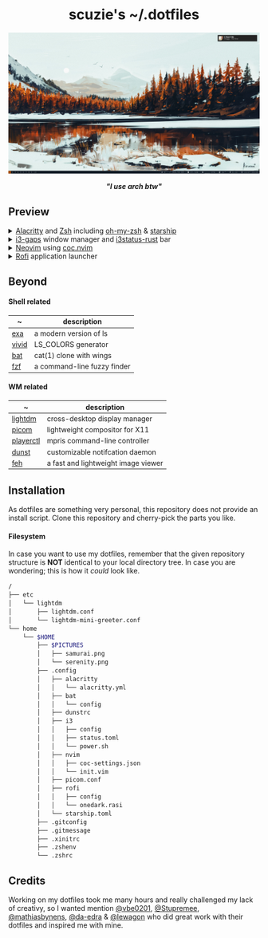 <div align="center">

# scuzie's ~/.dotfiles

</div>

![desktop](screenshots/desktop.png)

<div align="center">

***"I use arch btw"***

</div>

## Preview

<details>
    <summary><a href="https://github.com/alacritty/alacritty">Alacritty</a> and <a href="https://github.com/zsh-users/zsh">Zsh</a> including <a href="https://github.com/ohmyzsh/ohmyzsh">oh-my-zsh</a> & <a href="https://github.com/starship/starship">starship</a></summary>
    <p><img src="screenshots/zsh.png"></p>
</details>

<details>
    <summary><a href="https://github.com/Airblader/i3">i3-gaps</a> window manager and <a href="https://github.com/greshake/i3status-rust">i3status-rust</a> bar</summary>
    <p><img src="screenshots/i3.png"></p>
</details>

<details>
    <summary><a href="https://github.com/neovim/neovim">Neovim</a> using <a href="https://github.com/neoclide/coc.nvim">coc.nvim</a></summary>
    <p><img src="screenshots/nvim.png"></p>
    <p><img src="screenshots/code.png"></p>
    <p><img src="screenshots/nvim_tiling.png"></p>
</details>

<details>
    <summary><a href="https://github.com/davatorium/rofi">Rofi</a> application launcher</summary>
    <p><img src="screenshots/desktop.png"></p>
</details>

## Beyond

#### Shell related

~ | description
--|------------
[exa](https://github.com/ogham/exa) | a modern version of ls
[vivid](https://github.com/sharkdp/vivid) | LS_COLORS generator
[bat](https://github.com/sharkdp/bat) | cat(1) clone with wings
[fzf](https://github.com/junegunn/fzf) | a command-line fuzzy finder

#### WM related

~ | description
--|------------
[lightdm](https://github.com/canonical/lightdm) | cross-desktop display manager
[picom](https://github.com/yshui/picom) | lightweight compositor for X11
[playerctl](https://github.com/altdesktop/playerctl) | mpris command-line controller
[dunst](https://github.com/dunst-project/dunst) | customizable notifcation daemon
[feh](https://github.com/derf/feh) | a fast and lightweight image viewer

## Installation

As dotfiles are something very personal, this repository does not provide an install script.
Clone this repository and cherry-pick the parts you like.

#### Filesystem

In case you want to use my dotfiles, remember that the given repository structure is **NOT** identical 
to your local directory tree. In case you are wondering; this is how it *could* look like.

```bash
/
├── etc
│   └── lightdm
│       ├── lightdm.conf
│       └── lightdm-mini-greeter.conf
└── home
    └── $HOME
        ├── $PICTURES
        │   ├── samurai.png
        │   └── serenity.png
        ├── .config
        │   ├── alacritty
        │   │   └── alacritty.yml
        │   ├── bat
        │   │   └── config
        │   ├── dunstrc
        │   ├── i3
        │   │   ├── config
        │   │   ├── status.toml
        │   │   └── power.sh
        │   ├── nvim
        │   │   ├── coc-settings.json
        │   │   └── init.vim
        │   ├── picom.conf
        │   ├── rofi
        │   │   ├── config
        │   │   └── onedark.rasi
        │   └── starship.toml
        ├── .gitconfig
        ├── .gitmessage
        ├── .xinitrc
        ├── .zshenv
        └── .zshrc
```

## Credits

Working on my dotfiles took me many hours and really challenged my lack of creativy, so 
I wanted mention [@vbe0201](https://github.com/vbe0201/dotfiles), [@Stupremee](https://github.com/Stupremee/dotfiles),
[@mathiasbynens](https://github.com/mathiasbynens/dotfiles), [@da-edra](https://github.com/da-edra/dotfiles) &
[@lewagon](https://github.com/lewagon/dotfiles) who did great work with their dotfiles and inspired me with mine. 
